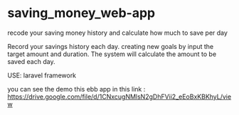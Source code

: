 # saving_money_web-app
recode your saving money history and calculate how much to save per day


Record your savings history each day. creating new goals by input the target amount and duration.
The system will calculate the amount to be saved each day.

USE:
laravel framework

you can see the demo this ebb app in this link : https://drive.google.com/file/d/1CNxcugNMlsN2gDhFVii2_eEoBxKBKhyL/view
